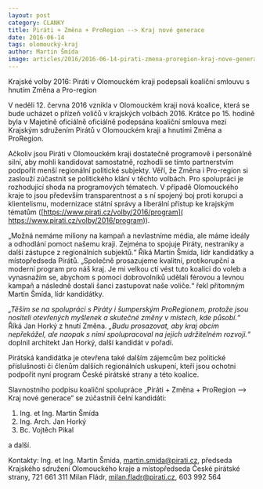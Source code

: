 ```yaml
---
layout: post
category: CLANKY
title: Piráti + Změna + ProRegion --> Kraj nové generace
date: 2016-06-14
tags: olomoucký-kraj
author: Martin Šmída
image: articles/2016/2016-06-14-pirati-zmena-proregion-kraj-nove-generace.jpg   #751x422 pixelu
---
```

Krajské volby 2016: Piráti v Olomouckém kraji podepsali koaliční smlouvu s hnutím Změna a Pro-region

V neděli 12. června 2016 vznikla v Olomouckém kraji nová koalice, která se bude ucházet o přízeň voličů v krajských volbách 2016. Krátce po 15. hodině byla v Majetíně oficiálně oficiálně podepsána koaliční smlouva mezi Krajským sdružením Pirátů v Olomouckém kraji a hnutími Změna a ProRegion.

Ačkoliv jsou Piráti v Olomouckém kraji dostatečně programově i personálně silní, aby mohli kandidovat samostatně, rozhodli se tímto partnerstvím podpořit menší regionální politické subjekty. Věří, že Změna i Pro-region si zaslouží zúčastnit se politického klání v těchto volbách. Pro spolupráci je rozhodující shoda na programových tématech. V případě Olomouckého kraje to jsou především transparentnost a s ní spojený boj proti korupci a klientelismu, modernizace státní správy a liberální přístup ke krajským tématům ([https://www.pirati.cz/volby/2016/program]( https://www.pirati.cz/volby/2016/program)).

„Možná nemáme miliony na kampaň a nevlastníme média, ale máme ideály a odhodlání pomoct našemu kraji. Zejména to spojuje Piráty, nestraníky a další zástupce z regionálních subjektů.“ Říká Martin Šmída, lídr kandidátky a místopředseda Pirátů. „Společně prosazujeme kvalitní, protikorupční a moderní program pro náš kraj. Je mi velkou ctí vést tuto koalici do voleb a vynasnažím se, abychom s pomocí dobrovolníků udělali férovou a levnou kampaň a následně dostali šanci zastupovat naše voliče.“ řekl přítomným Martin Šmída, lídr kandidátky.

*„Těším se na spolupráci s Piráty i šumperským ProRegionem, protože jsou nositeli otevřených myšlenek a skutečné změny v místech, kde působí.“* Říká Jan Horký z hnutí Změna. *„Budu prosazovat, aby kraj obcím nepřekážel, ale naopak s nimi spolupracoval na jejich udržitelném rozvoji.“* doplnil architekt Jan Horký, další kandidát v pořadí.

Pirátská kandidátka je otevřena také dalším zájemcům bez politické příslušnosti či členům dalších regionálních uskupení, kteří jsou ochotni podpořit nyní program České pirátské strany a této koalice.

Slavnostního podpisu koaliční spolupráce „Piráti + Změna + ProRegion –> Kraj nové generace“ se zúčastnili čelní kandidáti:

1. Ing. et Ing. Martin Šmída
2. Ing. Arch. Jan Horký
3. Bc. Vojtěch Pikal
  
a další.

Kontakty: Ing. et Ing. Martin Šmída, martin.smida@pirati.cz, předseda Krajského sdružení Olomouckého kraje a místopředseda České pirátské strany, 721 661 311 Milan Fládr, milan.fladr@pirati.cz, 603 992 564
